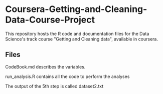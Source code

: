 # Coursera-Getting-and-Cleaning-Data-Course-Project

This repository hosts the R code and documentation files for the Data Science's track course "Getting and Cleaning data", available in coursera.

## Files

CodeBook.md describes the variables.

run_analysis.R contains all the code to perform the analyses

The output of the 5th step is called dataset2.txt
